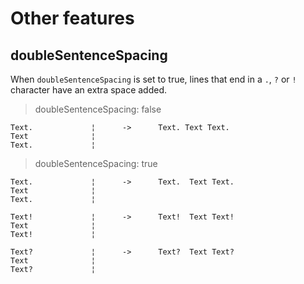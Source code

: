 # Other features #

## doubleSentenceSpacing ##

When `doubleSentenceSpacing` is set to true, lines that end in a `.`, `?` or `!`
character have an extra space added.

> doubleSentenceSpacing: false

    Text.             ¦      ->      Text. Text Text.
    Text              ¦
    Text.             ¦


> doubleSentenceSpacing: true

    Text.             ¦      ->      Text.  Text Text.
    Text              ¦
    Text.             ¦

    Text!             ¦      ->      Text!  Text Text!
    Text              ¦
    Text!             ¦

    Text?             ¦      ->      Text?  Text Text?
    Text              ¦
    Text?             ¦
